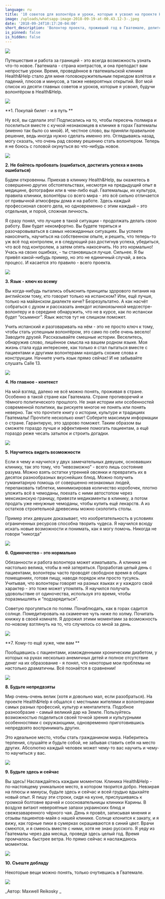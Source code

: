 ```yaml
---
language: ru
title: '10 советов для волонтёра и уроки, которые я усвоил на проекте Health&Help'
image: /uploads/whatsapp-image-2018-09-19-at-00.43.12-3-.jpeg
date: '2018-09-24T10:17:20-04:00'
short_description: 'Волонтер проекта, проживший год в Гватемале, делится своим опытом'
is_pinned: false
is_hidden: false
---
```

![](/uploads/whatsapp-image-2018-09-19-at-00.43.12-3-.jpeg)

Путешествия и работа за границей  - это всегда возможность узнать что-то новое. Гватемала -  страна контрастов, и она  преподаст вам непростые уроки. Время, проведённое в гватемальской клинике Health&Help стало для меня головокружительным периодом взлётов и падений, плюсов и минусов, а также  невероятных открытий. Вот мой список из десяти главных советов и уроков, которые я усвоил, будучи волонтёром в Health&Help.

 

![](/uploads/img_20180827_140542.jpg)



**1. Покупай билет - и в путь**

 

Ну всё, вы сделали это! Подписались на то, чтобы пересечь полмира и поселиться вместе с кучкой незнакомцев в клинике в горах Гватемалы (именно так было со мной). И, честное слово, вы приняли правильное решение, ведь иногда нужно сделать именно это. Оглядываясь назад, могу сказать, что очень рад своему решению стать волонтером. Теперь я не боюсь с головой окунуться во что-нибудь новое.

 



![](/uploads/_aws3747.jpg)

**2. Не бойтесь пробовать (ошибаться, достигать успеха и вновь ошибаться)**

 

Будем откровенны. Приехав в клинику Health&Help, вы окажетесь в совершенно других обстоятельствах, несмотря на предыдущий опыт в медицине, фотографии или в чем-либо ещё. Гватемальцы, их культура, правила клиники, волонтёры со всего мира - это всё сильно отличается от привычной атмосферы дома и на работе. Здесь каждый профессионал своего дела, но одновременно с этим каждый – это отдельная, и порой, сложная личность.

 

Я сразу понял, что лучшее в такой ситуации - продолжать делать свою работу. Вам будет некомфортно. Вы будете теряться и разочаровываться в самых неожиданных ситуациях. Вы успеете накосячить, научиться на собственном опыте, и решить, что теперь-то уж всё под контролем, и в следующий раз достигнув успеха, убедиться, что всё под контролем, а затем опять накосячить. Но это нормально! Учась на своих ошибках, - ты становишься лучше. Сильнее. Я бы привёл какой-нибудь пример, но это не единичный случай, а весь процесс. И касается это правило - всего проекта.

 



![](/uploads/whatsapp-image-2018-09-19-at-00.42.40.jpeg)



**3. Язык - ключ ко всему**

 

Вы когда-нибудь пытались объяснить принципы здорового питания на английском тому, кто говорит только на испанском? Или, ещё лучше, только на майанском диалекте киче? Безрезультатно. А как насчёт собраться с духом и рассказать анекдот испаноязычной медсестре-волонтеру и в середине обнаружить, что не в курсе, как по испански будет “осьминог”. Язык жестов тут не слишком поможет.

 

Учить испанский и разговаривать на нём - это не просто ключ к тому, чтобы стать успешным волонтёром, это само по себе очень весело! Заводите друзей. Рассказывайте смешные истории. Веселитесь, обнаружив слово, лишённое смысла на вашем родном языке. Моя жизнь стала куда интереснее, как только я стал пытаться вместе с пациентами и другими волонтерами находить схожие слова и конструкции. Начните учить язык прямо сейчас! И не забывайте слушать Calle 13.

 

![](/uploads/whatsapp-image-2018-09-19-at-00.43.16-3-.jpeg)

**4. Но главное - контекст**

 

На мой взгляд, далеко не всё можно понять, проживая в стране. Особенно в такой стране как Гватемала. Стране противоречий и тёмного политического прошлого. Не зная истории или особенностей современной политики, вы рискуете многое не понять или понять неверно. Так что прочтите книгу о истории, культуре и традициях Гватемалы! Прочтите несколько книг! Соберите максимум информации о стране. Гарантирую, это здорово поможет. Таким образом вы сможете гораздо лучше и эффективнее помогать пациентам, а ещё гораздо реже чесать затылок и строить догадки.

 

![](/uploads/whatsapp-image-2018-09-19-at-00.44.13-1-.jpeg)

**5. Научитесь видеть возможности**

 

Если я чему и научился у двух замечательных девушек, основавших клинику, так это тому, что “невозможно” - всего лишь состояние разума. Можно взять остатки утренней овсянки и превратить их в десяток разнообразных вкуснейших блюд. Можно получить гуманитарную помощь от совершенно незнакомых людей, перепаковать таблетки, минимизировав количество коробочек, плотно уложить всё в чемоданы, поехать с ними автостопом через мексиканскую границу, привезти медикаменты в клинику, а потом  продать уже ненужные чемоданы, чтобы купить ещё лекарств. А из остатков строительной древесины можно сколотить столы.

 

Пример этих девушек доказывает, что изобретательность в условиях ограниченных ресурсов способна творить чудеса. Я научился всюду искать новые возможности и понимать, как я могу помочь. Никогда не говори “никогда”

 

![](/uploads/_aws3565.jpg)

**6. Одиночество - это нормально**

 

Обязанности и работа волонтера может изматывать. А клиника не настолько велика, чтобы в ней затеряться. Проработав целый день с пациентами, волонтеры часто проводят свободное время в общих помещениях, готовя пищу, наводя порядок или просто тусуясь. Учитывая, что волонтеры говорят на разных языках и у каждого свой характер - это тоже может утомлять. Я научился получать удовольствие от одиночества, используя это время, чтобы поразмышлять и “подзарядиться”.

 

Советую прогуляться по полям. Понаблюдать, как в горах садится солнце. Помедитировать на скамеечке чуть ниже по холму. Почитать книжку в своей комнате. Я дорожил этими моментами за возможность по-новому взглянуть на то, что случилось со мной за день.

 



![](/uploads/img_20180828_133003.jpg)

**7. Кому-то ещё хуже, чем вам**

 

Пообщавшись с пациентами, изможденными хроническим диабетом, у которых на руках несколько анемичных детей и полное отсутствие денег на их образование - я понял, что некоторые мои проблемы не настолько драматичны. Всё познаётся в сравнении!

 

![](/uploads/_aws7816.jpg)

**8. Будьте непредвзяты**

 

Мир очень-очень велик (хотя и довольно мал, если разобраться). На проекте Health&Help я общался с местными жителями и волонтерами самых разных профессий, культур и менталитета. Подобное разнообразие - самый великий дар на Земле. Пользуйтесь возможностью поделиться своей точкой зрения и культурными особенностями с окружающими, одновременно приготовившись непредвзято воспринимать других.

 

Это идеальное место, чтобы стать гражданином мира. Наберитесь терпения, слушайте и будьте собой, не забывая ставить себя на место других. Абсолютно каждый человек может чему-то вас научить и чему-то научиться у вас.

 

![](/uploads/whatsapp-image-2018-09-19-at-00.44.00.jpeg)

**9. Будьте здесь и сейчас**

 

Вы здесь! Наслаждайтесь каждым моментом. Клиника Health&Help - по-настоящему уникальное место, в котором творится добро. Невзирая на плюсы и минусы, будьте здесь и сейчас и всей грудью вдыхайте новый опыт. Я пишу эти строки, сидя на кухне, прислушиваясь к громкой болтовне врачей и соосновательницы клиники Карины. В воздухе витают невероятные запахи украинских блюд и свежезаваренного чёрного чая. День я провёл, записывая мнения и отзывы пациентов-майя о нашей клинике. Солнце клонится к закату, и я вижу, как горные пики в сумерках окрашиваются в синий цвет. Врачи смеются, и я смеюсь вместе с ними, хотя не знаю русского. Я уеду из Гватемалы через два месяца, проведя здесь целый год. Время промчалось быстрее ветра. Но прямо сейчас я наслаждаюсь моментом.

 

![](/uploads/dsc_8919.jpg)



**10. Съеште добладу**

 

Некоторые вещи можно понять, только очутившись в Гватемале.  



![](/uploads/dsc_9615.jpg)

_Автор: Maxwell Reikosky_
